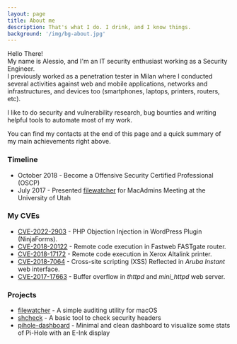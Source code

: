 ```yaml
---
layout: page
title: About me
description: That's what I do. I drink, and I know things.
background: '/img/bg-about.jpg'
---
```


Hello There!\
My name is Alessio, and I'm an IT security enthusiast working as a Security Engineer.\
I previously worked as a penetration tester in Milan where I conducted several activities against web and mobile applications, networks and infrastructures, and devices too (smartphones, laptops, printers, routers, etc).

I like to do security and vulnerability research, bug bounties and writing helpful tools to automate most of my work.

You can find my contacts at the end of this page and a quick summary of my main achievements right above.

### Timeline

- October 2018 - Become a Offensive Security Certified Professional (OSCP)
- July 2017 - Presented [filewatcher](https://github.com/santoru/filewatcher) for MacAdmins Meeting at the University of Utah

### My CVEs
- [CVE-2022-2903](https://wpscan.com/vulnerability/255b98ba-5da9-4424-a7e9-c438d8905864) - PHP Objection Injection in WordPress Plugin (NinjaForms).
- [CVE-2018-20122](https://cve.mitre.org/cgi-bin/cvename.cgi?name=CVE-2018-20122) - Remote code execution in Fastweb FASTgate router.
- [CVE-2018-17172](https://securitydocs.business.xerox.com/wp-content/uploads/2018/12/cert_Security_Mini_Bulletin_XRX18AL_for_ALB80xx-C80xx_v1.1.pdf) - Remote code execution in Xerox Altalink printer.
- [CVE-2018-7064](https://www.arubanetworks.com/assets/alert/ARUBA-PSA-2019-001.txt) - Cross-site scripting (XSS) Reflected in *Aruba Instant* web interface.
- [CVE-2017-17663](https://acme.com/updates/archive/199.html) - Buffer overflow in *thttpd* and *mini_httpd* web server.

### Projects
- [filewatcher](https://github.com/santoru/filewatcher) - A simple auditing utility for macOS
- [shcheck](https://github.com/santoru/shcheck) - A basic tool to check security headers
- [pihole-dashboard](https://github.com/santoru/pihole-dashboard) -  Minimal and clean dashboard to visualize some stats of Pi-Hole with an E-Ink display
